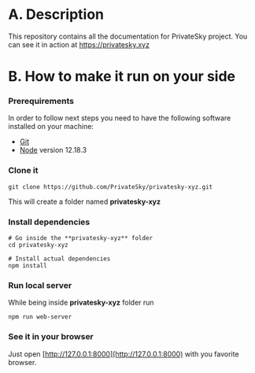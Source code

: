 # A. Description 
This repository contains all the documentation for PrivateSky project. You can see it in action at https://privatesky.xyz


# B. How to make it run on your side
### Prerequirements
In order to follow next steps you need to have the following software installed on your machine:
* [Git](https://git-scm.com/)
* [Node](https://nodejs.org/) version 12.18.3

### Clone it
    git clone https://github.com/PrivateSky/privatesky-xyz.git

This will create a folder named **privatesky-xyz**

### Install dependencies
    # Go inside the **privatesky-xyz** folder    
    cd privatesky-xyz

    # Install actual dependencies
    npm install

### Run local server
While being inside **privatesky-xyz** folder run 

    npm run web-server

### See it in your browser
Just open [http://127.0.0.1:8000](http://127.0.0.1:8000) with you favorite browser.

